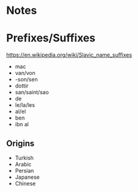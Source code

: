# Notes

# Prefixes/Suffixes

https://en.wikipedia.org/wiki/Slavic_name_suffixes

* mac
* van/von
* -son/sen
* dottir
* san/saint/sao
* de
* le/la/les
* al/el
* ben
* ibn al

## Origins

* Turkish
* Arabic
* Persian
* Japanese
* Chinese
